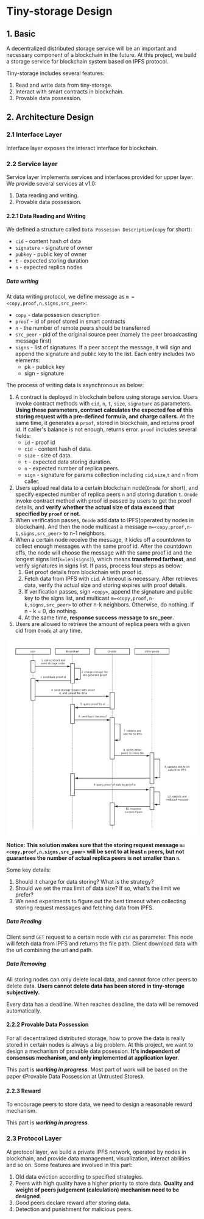 # Tiny-storage Design

## 1. Basic 
A decentralized distributed storage service will be an important and necessary component of a blockchain in the future. At this project, we build a storage service for blockchain system based on IPFS protocol.

Tiny-storage includes several features:

1. Read and write data from tiny-storage.
2. Interact with smart contracts in blockchain.
3. Provable data possession.

## 2. Architecture Design

### 2.1 Interface Layer
Interface layer exposes the interact interface for blockchain.

### 2.2 Service layer
Service layer implements services and interfaces provided for upper layer. We provide several services at v1.0: 

1. Data reading and writing.
2. Provable data possession.

#### 2.2.1 Data Reading and Writing
We defined a structure called `Data Possesion Description`(`copy` for short):

- `cid` - content hash of data
- `signature` - signature of owner
- `pubkey` - public key of owner
- `t` - expected storing duration
- `n` - expected replica nodes

##### Data writing
At data writing protocol, we define message as `m = <copy,proof,n,signs,src_peer>`:

- `copy` - data possesion description
- `proof` - id of proof stored in smart contracts
- `n` - the number of remote peers should be transferred
- `src_peer` - pid of the original source peer (namely the peer broadcasting message first)
- `signs` - list of signatures. If a peer accept the message, it will sign and append the signature and public key to the list. Each entry includes two elements:
	- pk - publick key
	- sign - signature

The process of writing data is asynchronous as below:

1. A contract is deployed in blockchain before using storage service. Users invoke contract methods with `cid`, `n`, `t`, `size`, `signature` as parameters. **Using these parameters, contract calculates the expected fee of this storing request with a pre-defined formula, and charge callers**. At the same time, it generates a `proof`, stored in blockchain, and returns proof id. If caller's balance is not enough, returns error. `proof` includes several fields:
	- `id` - proof id
	- `cid` - content hash of data.
	- `size` - size of data.
	- `t` - expected data storing duration.
	- `n` - expected number of replica peers.
	- `sign` - signature for params collection including `cid`,`size`,`t` and `n` from caller.
2. Users upload real data to a certain blockchain node(`Onode` for short), and specify expected number of replica peers `n` and storing duration `t`. `Onode` invoke contract method with proof id passed by users to get the proof details, and **verify whether the actual size of data exceed that specified by `proof` or not.**
3. When verification passes, `Onode` add data to IPFS(operated by nodes in blockchain). And then the node multicast a message `m=<copy,proof,n-1,signs,src_peer>` to n-1 neighbors.
4. When a certain node receive the message, it kicks off a countdown to collect enough messages with the same proof id. After the countdown offs, the node will choose the message with the same proof id and the longest signs list(`k=len(signs)`), which means **transferred farthest**, and verify signatures in signs list. If pass, process four steps as below:
	1. Get proof details from blockchain with proof id.
	2. Fetch data from IPFS with `cid`. A timeout is necessary. After retrieves data, verify the actual size and storing expires with proof details.
	3. If verification passes, sign `<copy>`, append the signature and public key to the signs list, and multicast `m=<copy,proof,n-k,signs,src_peer>` to other n-k neighbors. Otherwise, do nothing. If n - k = 0, do nothing. 
	4. At the same time, **response success message to src\_peer**.
5. Users are allowed to retrieve the amount of replica peers with a given cid from `Onode` at any time.

![](images/read&write.png)

**Notice: This solution makes sure that the storing request message `m=<copy,proof,n,signs,src_peer>` will be sent to at least `n` peers, but not guarantees the number of actual replica peers is not smaller than `n`.**

Some key details:

1. Should it charge for data storing? What is the strategy?
2. Should we set the max limit of data size? If so, what's the limit we prefer?
3. We need experiments to figure out the best timeout when collecting storing request messages and fetching data from IPFS.

##### Data Reading
Client send `GET` request to a certain node with `cid` as parameter. This node will fetch data from IPFS and returns the file path. Client download data with the url combining the url and path.

##### Data Removing
All storing nodes can only delete local data, and cannot force other peers to delete data. **Users cannot delete data has been stored in tiny-storage subjectively.** 

Every data has a deadline. When reaches deadline, the data will be removed automatically.

#### 2.2.2 Provable Data Possession
For all decentralized distributed storage, how to prove the data is really stored in certain nodes is always a big problem. At this project, we want to design a mechanism of provable data posession. **It's independent of consensus mechanism, and only implemented at application layer**.

This part is ***working in progress***. Most part of work will be based on the paper 《Provable Data Possession at Untrusted Stores》.

#### 2.2.3 Reward
To encourage peers to store data, we need to design a reasonable reward mechanism.

This part is ***working in progress***.

### 2.3 Protocol Layer
At protocol layer, we build a private IPFS network, operated by nodes in blockchain, and provide data management, visualization, interact abilities and so on. Some features are involved in this part:

1. Old data eviction according to specified strategies.
2. Peers with high quality have a higher priority to store data. **Quality and weight of peers judgement (calculation) mechanism need to be designed**.
3. Good peers declare reward after storing data.
4. Detection and punishment for malicious peers.
